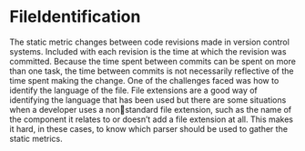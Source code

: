 # FileIdentification

The static metric changes between code revisions made in version control 
systems. Included with each revision is the time at which the revision was committed. Because the time 
spent between commits can be spent on more than one task, the time between commits is not necessarily 
reflective of the time spent making the change.
One of the challenges faced was how to identify the language of the file. File extensions are a good way of 
identifying the language that has been used but there are some situations when a developer uses a nonstandard file extension, such as the name of the component it relates to or doesn’t add a file extension at 
all. This makes it hard, in these cases, to know which parser should be used to gather the static metrics.
